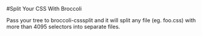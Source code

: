 #Split Your CSS With Broccoli

Pass your tree to broccoli-csssplit and it will split any
file (eg. foo.css) with more than 4095 selectors into separate files.